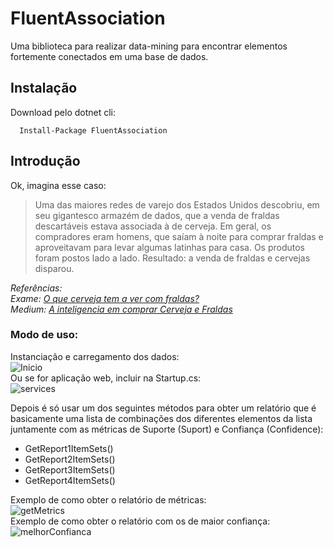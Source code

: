 # FluentAssociation
Uma biblioteca para realizar data-mining para encontrar elementos fortemente conectados em uma base de dados.

## Instalação
Download pelo dotnet cli:  

```   
  Install-Package FluentAssociation  
```

## Introdução
Ok, imagina esse caso:
> Uma das maiores redes de varejo dos Estados Unidos descobriu, em seu gigantesco armazém de dados, que a venda de fraldas descartáveis estava associada à de cerveja. Em geral, os compradores eram homens, que saíam à noite para comprar fraldas e aproveitavam para levar algumas latinhas para casa. Os produtos foram postos lado a lado. Resultado: a venda de fraldas e cervejas disparou.

*Referências:*  
*Exame: [O que cerveja tem a ver com fraldas?](https://exame.abril.com.br/revista-exame/o-que-cerveja-tem-a-ver-com-fraldas-m0053931/)*  
*Medium: [A inteligencia em comprar Cerveja e Fraldas](https://medium.com/@wonderwanny/a-inteligencia-em-comprar-cerveja-e-fraldas-a617899556)*

### Modo de uso:

Instanciação e carregamento dos dados:  
![Inicio](https://user-images.githubusercontent.com/30809620/68982274-16399880-07e5-11ea-84ab-f3cf84707817.PNG)  
Ou se for aplicação web, incluir na Startup.cs:  
![services](https://user-images.githubusercontent.com/30809620/68983591-754ddc00-07ea-11ea-8fb8-a4415ba6731f.PNG)  

Depois é só usar um dos seguintes métodos para obter um relatório que é basicamente uma lista de combinações dos diferentes elementos da lista juntamente com as métricas de Suporte (Suport) e Confiança (Confidence):

* GetReport1ItemSets()  
* GetReport2ItemSets()  
* GetReport3ItemSets()  
* GetReport4ItemSets()


Exemplo de como obter o relatório de métricas:  
![getMetrics](https://user-images.githubusercontent.com/30809620/69012694-5d479b00-0957-11ea-947e-5c0fae9dd947.PNG)  
Exemplo de como obter o relatório com os de maior confiança:  
![melhorConfianca](https://user-images.githubusercontent.com/30809620/69012701-66d10300-0957-11ea-90e4-57b1b2685aeb.PNG)
